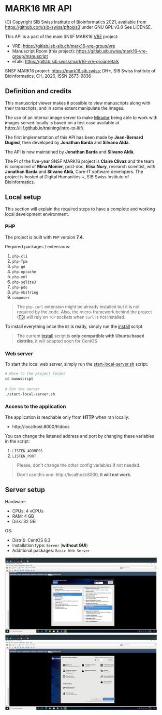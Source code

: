 # MARK16 MR API

(C) Copyright SIB Swiss Institute of Bioinformatics 2021, available from https://github.com/sib-swiss/pftools3 under GNU GPL v3.0 See LICENSE.

This API is a part of the main SNSF MARK16 [VRE](https://gitlab.sib.swiss/mark16-vre-group) project:

* VRE: https://gitlab.isb-sib.ch/mark16-vre-group/vre
* Manuscript Room (this project): https://gitlab.sib.swiss/mark16-vre-group/manuscript
* eTalk: https://gitlab.sib.swiss/mark16-vre-group/etalk

SNSF MARK16 project: https://mark16.sib.swiss; DH+, SIB Swiss Institute of Bioinformatics, CH, 2020, ISSN 2673-9836

<!-- [TOC] -->
<!-- {:toc} -->
<!-- The winning format is below -->

## Definition and credits

This manuscript viewer makes it possible to view manuscripts along with their transcripts, and in some extent manipulate the images.

The use of an internal image server to make [Mirador](https://projectmirador.org/) being able to work with images served locally is based on a test case available at https://iiif.github.io/training/intro-to-iiif/.

The first implementation of this API has been made by __Jean-Bernard Dugied__, then developed by __Jonathan Barda__ and __Silvano Aldà__.

The API is now maintained by __Jonathan Barda__ and __Silvano Aldà__.

The PI of the five-year SNSF MARK16 project is __Claire Clivaz__ and the team is composed of __Mina Monier__, post-doc, __Elisa Nury__, research scientist, with __Jonathan Barda__ and __Silvano Aldà__, Core-IT software developers. The project is hosted at Digital Humanities +, SIB Swiss Institute of Bioinformatics.

## Local setup

This section will explain the required steps to have a complete and working local development environment.

### PHP

The project is built with `PHP` version __7.4__.

Required packages / extensions:

1. `php-cli`
2. `php-fpm`
3. `php-gd`
4. `php-opcache`
5. `php-xml`
6. `php-sqlite3`
7. `php-pdo`
8. `php-mbstring`
9. `composer`

> The `php-curl` extension might be already installed but it is not required by the code. Also, the micro-framework behind the project ([F3](https://fatfreeframework.com/3.7/home)) will rely on `TCP` sockets when `curl` is not installed.

To install everything once the `OS` is ready, simply run the [install](./install.sh) script.

> The current [install](./install.sh) script is __only compatible with Ubuntu based distribs__, it will adapted soon for CentOS.

### Web server

To start the local web server, simply run the [start-local-server.sh](start-local-server.sh) script:

```bash
# Move to the project folder
cd manuscript

# Run the server
./start-local-server.sh
```

### Access to the application

The application is reachable only from __HTTP__ when ran locally:

* http://localhost:8000/htdocs

You can change the listened address and port by changing these variables in the script:

1. `LISTEN_ADDRESS`
2. `LISTEN_PORT`

> Please, don't change the other config variables if not needed.
>
> Don't use this one: http://localhost:8000, __it will not work.__

## Server setup

Hardware:

* CPUs: 4 vCPUs
* RAM: 4 GB
* Disk: 32 GB

OS:

* Distrib: CentOS 8.3
* Installation type: `Server` (__without GUI__)
* Additional packages: `Basic Web Server`


![image](./doc/centos8-server-package-selection.png)
![image](./doc/centos8-server-setup-summary.png)


